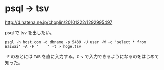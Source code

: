 # psql -> tsv

http://d.hatena.ne.jp/choplin/20101222/1292995497

psql で tsv を出したい。

```
psql -h host.com -d dbname -p 5439 -U user -W -c 'select * from Waiwai' -A -F '    ' -t > hoge.tsv
```

`-F` のあとには `TAB` を直に入力する。`C-v` で入力できるようになるのをはじめて知った。
